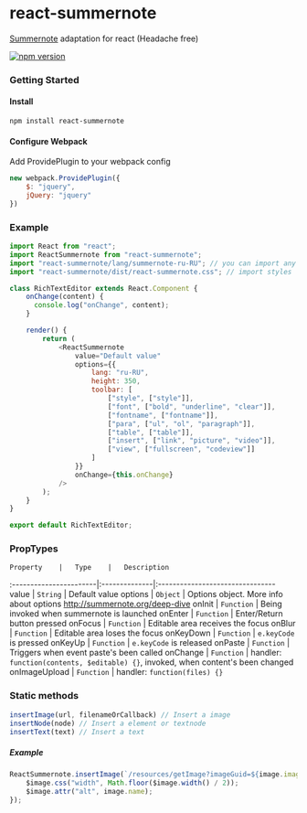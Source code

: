 # react-summernote
[Summernote](https://github.com/summernote/summernote) adaptation for react (Headache free)

[![npm version](https://badge.fury.io/js/react-summernote.svg)](https://www.npmjs.com/package/react-summernote)


### Getting Started
#### Install
```
npm install react-summernote
```
#### Configure Webpack
Add ProvidePlugin to your webpack config
```javascript
new webpack.ProvidePlugin({
	$: "jquery",
	jQuery: "jquery"
})
```

### Example
```javascript
import React from "react";
import ReactSummernote from "react-summernote";
import "react-summernote/lang/summernote-ru-RU"; // you can import any other locale
import "react-summernote/dist/react-summernote.css"; // import styles

class RichTextEditor extends React.Component {
	onChange(content) {
	  console.log("onChange", content);
	}

	render() {
		return (
			<ReactSummernote
				value="Default value"
				options={{
					lang: "ru-RU",
					height: 350,
					toolbar: [
						["style", ["style"]],
						["font", ["bold", "underline", "clear"]],
						["fontname", ["fontname"]],
						["para", ["ul", "ol", "paragraph"]],
						["table", ["table"]],
						["insert", ["link", "picture", "video"]],
						["view", ["fullscreen", "codeview"]]
					]
				}}
				onChange={this.onChange}
			/>
		);
	}
}

export default RichTextEditor;
```

### PropTypes
	Property	|	Type	|	Description
:-----------------------|:--------------|:--------------------------------
value | `String` | Default value
options | `Object` | Options object. More info about options http://summernote.org/deep-dive
onInit | `Function` | Being invoked when summernote is launched
onEnter | `Function` | Enter/Return button pressed
onFocus | `Function` | Editable area receives the focus
onBlur | `Function` | Editable area loses the focus
onKeyDown | `Function` | `e.keyCode` is pressed
onKeyUp | `Function` | `e.keyCode` is released
onPaste | `Function` | Triggers when event paste's been called
onChange | `Function` | handler: `function(contents, $editable) {}`, invoked, when content's been changed
onImageUpload | `Function` | handler: `function(files) {}`

### Static methods
```javascript
insertImage(url, filenameOrCallback) // Insert a image
insertNode(node) // Insert a element or textnode
insertText(text) // Insert a text
```
##### Example
```javascript
ReactSummernote.insertImage(`/resources/getImage?imageGuid=${image.imageGuid}`, $image => {
	$image.css("width", Math.floor($image.width() / 2));
	$image.attr("alt", image.name);
});
```